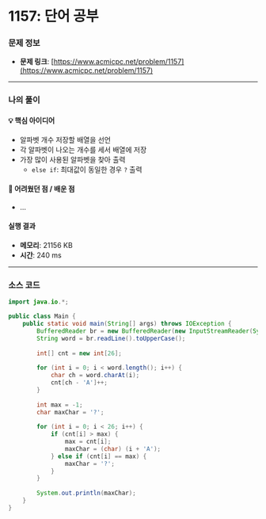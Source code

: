 # 1157: 단어 공부

### 문제 정보
- **문제 링크**: [https://www.acmicpc.net/problem/1157](https://www.acmicpc.net/problem/1157)

---

### 나의 풀이

#### 💡 핵심 아이디어
- 알파벳 개수 저장할 배열을 선언
- 각 알파벳이 나오는 개수를 세서 배열에 저장
- 가장 많이 사용된 알파벳을 찾아 출력
  - `else if`: 최대값이 동일한 경우 `?` 출력

#### 🤔 어려웠던 점 / 배운 점
- ...

####  실행 결과
- **메모리**: 21156 KB
- **시간**: 240 ms

---

### 소스 코드
```java
import java.io.*;

public class Main {
    public static void main(String[] args) throws IOException {
        BufferedReader br = new BufferedReader(new InputStreamReader(System.in));
        String word = br.readLine().toUpperCase();
        
        int[] cnt = new int[26];
        
        for (int i = 0; i < word.length(); i++) {
            char ch = word.charAt(i);
            cnt[ch - 'A']++;
        }
        
        int max = -1;
        char maxChar = '?';
        
        for (int i = 0; i < 26; i++) {
            if (cnt[i] > max) {
                max = cnt[i];
                maxChar = (char) (i + 'A');
            } else if (cnt[i] == max) {
                maxChar = '?';
            }
        }
        
        System.out.println(maxChar);
    }
}
```
